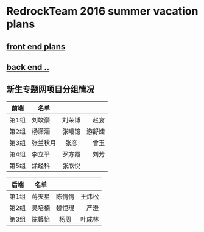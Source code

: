 # RedrockTeam 2016 summer vacation plans

## [front end plans](https://github.com/RedrockTeam/2016_summer_plan/blob/master/FE_plans.md)

## [back end ..](./)

## 新生专题网项目分组情况

| 前端  | 名单     |        |        |
| ----  | -------  |:----:  | ------:|
| 第1组 | 刘竣豪   | 刘荣博 | 赵宴   | 
| 第2组 | 杨潇涵   | 张曦镱 | 游舒婕 |
| 第3组 | 张兰秋月 | 张彦   | 曾玉   |
| 第4组 | 李立平   | 罗方霞 | 刘芳   |
| 第5组 | 涂经科   | 张欣悦 |


| 后端  | 名单   |        |         |
| ----  | ------ |:----:  | -------:|
| 第1组 | 蒋天星 | 陈倩倩 | 王炜松  | 
| 第2组 | 吴培楠 | 魏恒琨 | 严澄    |
| 第3组 | 陈馨怡 | 杨周   | 叶成林  |